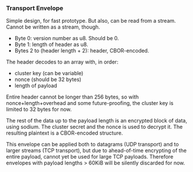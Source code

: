 


### Transport Envelope

Simple design, for fast prototype. But also, can be read from a stream. Cannot be written as a stream, though.

- Byte 0: version number as u8. Should be 0.
- Byte 1: length of header as u8.
- Bytes 2 to (header length + 2): header, CBOR-encoded.

The header decodes to an array with, in order:
- cluster key (can be variable)
- nonce (should be 32 bytes)
- length of payload

Entire header cannot be longer than 256 bytes, so with nonce+length+overhead and some future-proofing, the cluster key is limited to 32 bytes for now.

The rest of the data up to the payload length is an encrypted block of data, using sodium. The cluster secret and the nonce is used to decrypt it. The resulting plaintext is a CBOR-encoded structure.

This envelope can be applied both to datagrams (UDP transport) and to larger streams (TCP transport), but due to ahead-of-time encrypting of the entire payload, cannot yet be used for large TCP payloads. Therefore envelopes with payload lengths > 60KiB will be silently discarded for now.
